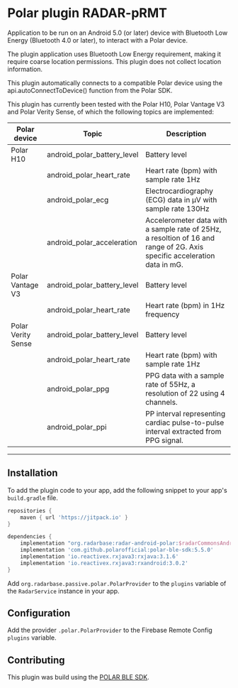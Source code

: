 # Polar plugin RADAR-pRMT

Application to be run on an Android 5.0 (or later) device with Bluetooth Low Energy (Bluetooth 4.0 or later), to interact with a Polar device.

The plugin application uses Bluetooth Low Energy requirement, making it require coarse location permissions. This plugin does not collect location information.

This plugin automatically connects to a compatible Polar device using the api.autoConnectToDevice() function from the Polar SDK.

This plugin has currently been tested with the Polar H10, Polar Vantage V3 and Polar Verity Sense, of which the following topics are implemented:

| Polar device                   | Topic                       | Description                                                |
|--------------------------------|-----------------------------|------------------------------------------------------------| 
| Polar H10 | android_polar_battery_level | Battery level |
|  | android_polar_heart_rate    | Heart rate (bpm) with sample rate 1Hz|
|  | android_polar_ecg           | Electrocardiography (ECG) data in µV with sample rate 130Hz|
|  | android_polar_acceleration  | Accelerometer data with a sample rate of 25Hz, a resoltion of 16 and range of 2G. Axis specific acceleration data in mG.|
| Polar Vantage V3 | android_polar_battery_level | Battery level|
|  | android_polar_heart_rate    | Heart rate (bpm) in 1Hz frequency|
| Polar Verity Sense | android_polar_battery_level | Battery level|
|  | android_polar_heart_rate    | Heart rate (bpm) with sample rate 1Hz|
|  | android_polar_ppg           | PPG data with a sample rate of 55Hz, a resolution of 22 using 4 channels. |
|  | android_polar_ppi           | PP interval representing cardiac pulse-to-pulse interval extracted from PPG signal.|

****
## Installation

To add the plugin code to your app, add the following snippet to your app's `build.gradle` file.

```gradle
repositories {
    maven { url 'https://jitpack.io' }
}

dependencies {
    implementation "org.radarbase:radar-android-polar:$radarCommonsAndroidVersion"
    implementation 'com.github.polarofficial:polar-ble-sdk:5.5.0'
    implementation 'io.reactivex.rxjava3:rxjava:3.1.6'
    implementation 'io.reactivex.rxjava3:rxandroid:3.0.2'
}
```

Add `org.radarbase.passive.polar.PolarProvider` to the `plugins` variable of the `RadarService` instance in your app.

## Configuration

Add the provider `.polar.PolarProvider` to the Firebase Remote Config `plugins` variable.

## Contributing

This plugin was build using the [POLAR BLE SDK][1].

[1]: https://github.com/polarofficial/polar-ble-sdk
